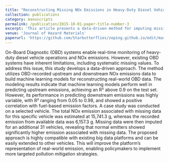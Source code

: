 ```yaml
---
title: "Reconstructing Missing NOx Emissions in Heavy-Duty Diesel Vehicle OBD Data：A Machine learning approach"
collection: publications
category: manuscripts
permalink: /publication/2015-10-01-paper-title-number-3
excerpt: 'This article presents a data-driven method for imputing missing OBD data, aiming to reconstruct the real-world emission profiles of HDDVs.'
venue: 'Journal of Hazard Materials'
paperurl: 'https://github.com/Starbutterflies/zeping.github.io/edit/master/files/Reconstructing%20Missing%20NOx%20Emissions%20in%201.pdf'
---
```


On-Board Diagnostic (OBD) systems enable real-time monitoring of heavy-duty diesel vehicle operations and NOx emissions. However, existing OBD systems have inherent limitations, including systematic missing values. To address this issue, this study develops a data-driven approach. The method utilizes OBD-recorded upstream and downstream NOx emissions data to build machine learning models for reconstructing real-world OBD data. The modeling results indicate that machine learning models perform well in predicting upstream emissions, achieving an R² above 0.9 on the test set. However, its performance in predicting downstream emissions was highly variable, with R² ranging from 0.05 to 0.98, and showed a positive correlation with fuel-based emission factors. A case study was conducted on a selected vehicle. The total NOx emission associated with missing data for this specific vehicle was estimated at 15,741.3 g, whereas the recorded emission from available data was 6,157.3 g. Missing data were then imputed for an additional 31 vehicles, revealing that normal emitters showed significantly higher emission associated with missing data. The proposed approach is highly compatible with existing big data platforms and can be easily extended to other vehicles. This will improve the platform’s representation of real-world emission, enabling policymakers to implement more targeted pollution mitigation strategies.
